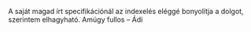 A saját magad írt specifikációnál az indexelés eléggé bonyolítja a dolgot, szerintem elhagyható. Amúgy fullos – Ádi
